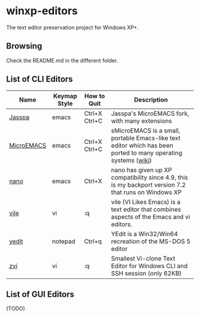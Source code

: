# winxp-editors

The text editor preservation project for Windows XP+.

## Browsing

Check the README.md in the different folder.

## List of CLI Editors

| Name | Keymap Style | How to Quit | Description | 
|-|-|-|-|
| [Jasspa](jasspa) | emacs | Ctrl+X Ctrl+C | Jasspa's MicroEMACS fork, with many extensions |
| [MicroEMACS](memacs) | emacs | Ctrl+X Ctrl+C | sMicroEMACS is a small, portable Emacs-like text editor which has been ported to many operating systems ([wiki](https://en.wikipedia.org/wiki/MicroEMACS)) 
| [nano](nano) | emacs | Ctrl+X | nano has given up XP compatibility since 4.9, this is my backport version 7.2 that runs on Windows XP |
| [vile](vile) | vi | :q | vile (VI Likes Emacs) is a text editor that combines aspects of the Emacs and vi editors. |
| [yedit](yedit) | notepad | Ctrl+q | YEdit is a Win32/Win64 recreation of the MS-DOS 5 editor |
| [zvi](zvi) | vi | :q | Smallest Vi-clone Text Editor for Windows CLI and SSH session (only 62KB) |

## List of GUI Editors

(TODO)

